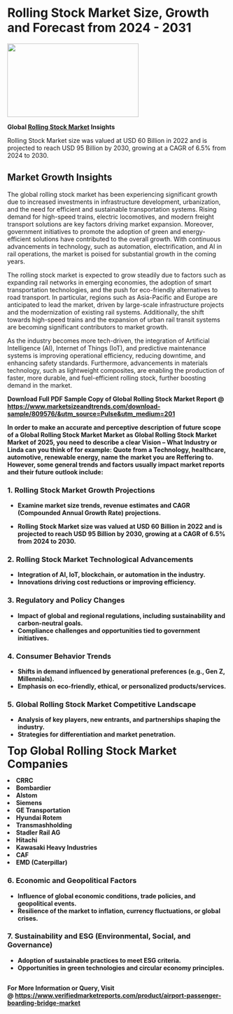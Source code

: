 <H1>Rolling Stock Market Size, Growth and Forecast from 2024 - 2031</H1><img class="aligncenter size-medium wp-image-584254" src="https://thirdeyenews.in/wp-content/uploads/2024/09/Global-Market-Research-300x168.jpeg" alt="" width="300" height="168" /><p><strong>Global&nbsp;<a href="https://www.marketsizeandtrends.com/download-sample/809576/&amp;utm_source=Pulse&amp;utm_medium=201">Rolling Stock Market</a> Insights</strong></p><p>Rolling Stock Market size was valued at USD 60 Billion in 2022 and is projected to reach USD 95 Billion by 2030, growing at a CAGR of 6.5% from 2024 to 2030.</p><p><h2>Market Growth Insights</h2> <p>The global rolling stock market has been experiencing significant growth due to increased investments in infrastructure development, urbanization, and the need for efficient and sustainable transportation systems. Rising demand for high-speed trains, electric locomotives, and modern freight transport solutions are key factors driving market expansion. Moreover, government initiatives to promote the adoption of green and energy-efficient solutions have contributed to the overall growth. With continuous advancements in technology, such as automation, electrification, and AI in rail operations, the market is poised for substantial growth in the coming years.</p> <p><strong></strong></p> <p>The rolling stock market is expected to grow steadily due to factors such as expanding rail networks in emerging economies, the adoption of smart transportation technologies, and the push for eco-friendly alternatives to road transport. In particular, regions such as Asia-Pacific and Europe are anticipated to lead the market, driven by large-scale infrastructure projects and the modernization of existing rail systems. Additionally, the shift towards high-speed trains and the expansion of urban rail transit systems are becoming significant contributors to market growth.</p> <p>As the industry becomes more tech-driven, the integration of Artificial Intelligence (AI), Internet of Things (IoT), and predictive maintenance systems is improving operational efficiency, reducing downtime, and enhancing safety standards. Furthermore, advancements in materials technology, such as lightweight composites, are enabling the production of faster, more durable, and fuel-efficient rolling stock, further boosting demand in the market.</p> <p><strong></p><p><span class=""><strong>Download Full PDF Sample Copy of Global Rolling Stock Market Report</strong> @ <a href="https://www.marketsizeandtrends.com/download-sample/809576/&amp;utm_source=Pulse&amp;utm_medium=201" target="_blank">https://www.marketsizeandtrends.com/download-sample/809576/&amp;utm_source=Pulse&amp;utm_medium=201</a></span></p><p>In order to make an accurate and perceptive description of future scope of a Global&nbsp;Rolling Stock Market Market as Global&nbsp;Rolling Stock Market Market of 2025, you need to describe a clear Vision &ndash; What Industry or Linda can you think of for example: Quote from a Technology, healthcare, automotive, renewable energy, name the market you are Reffering to. However, some general trends and factors usually impact market reports and their future outlook include:</p><h3>1.&nbsp;<strong>Rolling Stock Market Growth Projections</strong></h3><ul><li>Examine market size trends, revenue estimates and CAGR (Compounded Annual Growth Rate) projections.</li><li><p>Rolling Stock Market size was valued at USD 60 Billion in 2022 and is projected to reach USD 95 Billion by 2030, growing at a CAGR of 6.5% from 2024 to 2030.</p></li></ul><h3>2.&nbsp;<strong>Rolling Stock Market Technological Advancements</strong></h3><ul><li>Integration of AI, IoT, blockchain, or automation in the industry.</li><li>Innovations driving cost reductions or improving efficiency.</li></ul><h3>3.&nbsp;<strong>Regulatory and Policy Changes</strong></h3><ul><li>Impact of global and regional regulations, including sustainability and carbon-neutral goals.</li><li>Compliance challenges and opportunities tied to government initiatives.</li></ul><h3>4.&nbsp;<strong>Consumer Behavior Trends</strong></h3><ul><li>Shifts in demand influenced by generational preferences (e.g., Gen Z, Millennials).</li><li>Emphasis on eco-friendly, ethical, or personalized products/services.</li></ul><h3>5.&nbsp;<strong>Global Rolling Stock Market Competitive Landscape</strong></h3><ul><li>Analysis of key players, new entrants, and partnerships shaping the industry.</li><li>Strategies for differentiation and market penetration.</li></ul><p data-pm-slice="1 1 []"><span style="color: inherit; font-family: inherit; font-size: 25px;">Top Global Rolling Stock Market Companies</span></p><div class="" data-test-id=""><p><li>CRRC</li><li> Bombardier</li><li> Alstom</li><li> Siemens</li><li> GE Transportation</li><li> Hyundai Rotem</li><li> Transmashholding</li><li> Stadler Rail AG</li><li> Hitachi</li><li> Kawasaki Heavy Industries</li><li> CAF</li><li> EMD (Caterpillar)</li></p></div><h3>6.&nbsp;<strong>Economic and Geopolitical Factors</strong></h3><ul><li>Influence of global economic conditions, trade policies, and geopolitical events.</li><li>Resilience of the market to inflation, currency fluctuations, or global crises.</li></ul><h3>7.&nbsp;<strong>Sustainability and ESG (Environmental, Social, and Governance)</strong></h3><ul><li>Adoption of sustainable practices to meet ESG criteria.</li><li>Opportunities in green technologies and circular economy principles.</li></ul><h2><strong style="font-size: 14px;">For More Information or Query, Visit @&nbsp;</strong><a style="background-color: #ffffff; font-size: 14px;" href="https://www.marketsizeandtrends.com/report/rolling-stock-market/" target="_blank">https://www.verifiedmarketreports.com/product/airport-passenger-boarding-bridge-market</a></h2>
